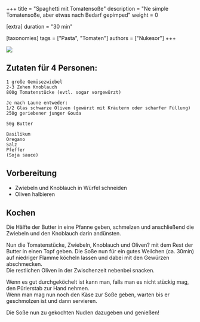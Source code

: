 +++
title = "Spaghetti mit Tomatensoße"
description = "Ne simple Tomatensoße, aber etwas nach Bedarf gepimped"
weight = 0

[extra]
duration = "30 min"

[taxonomies]
tags = ["Pasta", "Tomaten"]
authors = ["Nukesor"]
+++

<div class="image" alt="Spaghetti mit Tomatensauce">
    <img src="/kochen/Spaghetti_Tomatensauce.jpg" style="width:auto;"></img>
</div>


## Zutaten für 4 Personen:

```
1 große Gemüsezwiebel
2-3 Zehen Knoblauch
800g Tomatenstücke (evtl. sogar vorgewürzt)

Je nach Laune entweder: 
1/2 Glas schwarze Oliven (gewürzt mit Kräutern oder scharfer Füllung)
250g geriebener junger Gouda

50g Butter

Basilikum
Oregano
Salz
Pfeffer
(Soja sauce)
```

## Vorbereitung

- Zwiebeln und Knoblauch in Würfel schneiden
- Oliven halbieren

## Kochen

Die Hälfte der Butter in eine Pfanne geben, schmelzen und anschließend die Zwiebeln und den Knoblauch darin andünsten.

Nun die Tomatenstücke, Zwiebeln, Knoblauch und Oliven? mit dem Rest der Butter in einen Topf geben.
Die Soße nun für ein gutes Weilchen (ca. 30min) auf niedriger Flamme köcheln lassen und dabei mit den Gewürzen abschmecken. \
Die restlichen Oliven in der Zwischenzeit nebenbei snacken.

Wenn es gut durchgeköchelt ist kann man, falls man es nicht stückig mag, den Pürierstab zur Hand nehmen. \
Wenn man mag nun noch den Käse zur Soße geben, warten bis er geschmolzen ist und dann servieren.

Die Soße nun zu gekochten Nudlen dazugeben und genießen!
